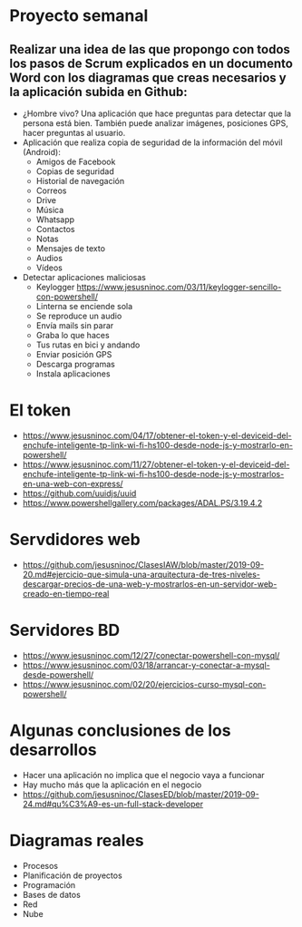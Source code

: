 # Proyecto semanal
## Realizar una idea de las que propongo con todos los pasos de Scrum explicados en un documento Word con los diagramas que creas necesarios y la aplicación subida en Github:
- ¿Hombre vivo? Una aplicación que hace preguntas para detectar que la persona está bien. También puede analizar imágenes, posiciones GPS, hacer preguntas al usuario.
- Aplicación que realiza copia de seguridad de la información del móvil (Android):
  - Amigos de Facebook
  - Copias de seguridad
  - Historial de navegación
  - Correos
  - Drive
  - Música
  - Whatsapp
  - Contactos
  - Notas
  - Mensajes de texto
  - Audios
  - Vídeos
- Detectar aplicaciones maliciosas
  - Keylogger https://www.jesusninoc.com/03/11/keylogger-sencillo-con-powershell/
  - Linterna se enciende sola
  - Se reproduce un audio
  - Envía mails sin parar
  - Graba lo que haces
  - Tus rutas en bici y andando
  - Enviar posición GPS
  - Descarga programas
  - Instala aplicaciones

# El token
* https://www.jesusninoc.com/04/17/obtener-el-token-y-el-deviceid-del-enchufe-inteligente-tp-link-wi-fi-hs100-desde-node-js-y-mostrarlo-en-powershell/
* https://www.jesusninoc.com/11/27/obtener-el-token-y-el-deviceid-del-enchufe-inteligente-tp-link-wi-fi-hs100-desde-node-js-y-mostrarlos-en-una-web-con-express/
* https://github.com/uuidjs/uuid
* https://www.powershellgallery.com/packages/ADAL.PS/3.19.4.2

# Servdidores web
* https://github.com/jesusninoc/ClasesIAW/blob/master/2019-09-20.md#ejercicio-que-simula-una-arquitectura-de-tres-niveles-descargar-precios-de-una-web-y-mostrarlos-en-un-servidor-web-creado-en-tiempo-real

# Servidores BD
* https://www.jesusninoc.com/12/27/conectar-powershell-con-mysql/
* https://www.jesusninoc.com/03/18/arrancar-y-conectar-a-mysql-desde-powershell/
* https://www.jesusninoc.com/02/20/ejercicios-curso-mysql-con-powershell/

# Algunas conclusiones de los desarrollos
- Hacer una aplicación no implica que el negocio vaya a funcionar
- Hay mucho más que la aplicación en el negocio
- https://github.com/jesusninoc/ClasesED/blob/master/2019-09-24.md#qu%C3%A9-es-un-full-stack-developer

# Diagramas reales
- Procesos
- Planificación de proyectos
- Programación
- Bases de datos
- Red
- Nube

